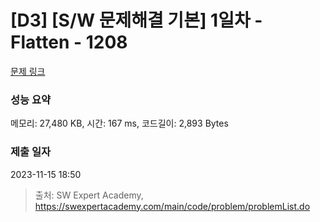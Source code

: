 # [D3] [S/W 문제해결 기본] 1일차 - Flatten - 1208 

[문제 링크](https://swexpertacademy.com/main/code/problem/problemDetail.do?contestProbId=AV139KOaABgCFAYh) 

### 성능 요약

메모리: 27,480 KB, 시간: 167 ms, 코드길이: 2,893 Bytes

### 제출 일자

2023-11-15 18:50



> 출처: SW Expert Academy, https://swexpertacademy.com/main/code/problem/problemList.do